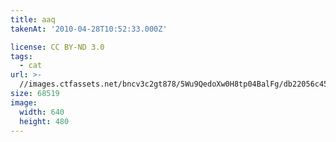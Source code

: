 ```yaml
---
title: aaq
takenAt: '2010-04-28T10:52:33.000Z'

license: CC BY-ND 3.0
tags:
  - cat
url: >-
  //images.ctfassets.net/bncv3c2gt878/5Wu9QedoXw0H8tp04BalFg/db22056c458b4b5a5ec68600bdc5a73a/aaq_4560387786_o
size: 68519
image:
  width: 640
  height: 480
---
```


